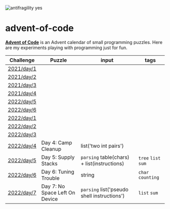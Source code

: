 ![antifragility yes](https://img.shields.io/badge/antifragile-yes-blue)

# advent-of-code
**[Advent of Code](https://adventofcode.com/)** is an Advent calendar of small programming puzzles.
Here are my experiments playing with programming just for fun.

| Challenge | Puzzle | input | tags |
| --- | --- | --- | -- |
|  [2021/day/1](https://adventofcode.com/2021/day/1) | | | |
|  [2021/day/2](https://adventofcode.com/2021/day/2) | | | |
|  [2021/day/3](https://adventofcode.com/2021/day/3) | | | |
|  [2021/day/4](https://adventofcode.com/2021/day/4) | | | |
|  [2022/day/5](https://adventofcode.com/2021/day/5) | | | |
|  [2022/day/6](https://adventofcode.com/2022/day/6) | | | | 
|  [2022/day/1](https://adventofcode.com/2022/day/1) | | | |
|  [2022/day/2](https://adventofcode.com/2022/day/2) | | | |
|  [2022/day/3](https://adventofcode.com/2022/day/3) | | | |
|  [2022/day/4](https://adventofcode.com/2022/day/4) | Day 4: Camp Cleanup | list('two int pairs') |    |
|  [2022/day/5](https://adventofcode.com/2022/day/5) | Day 5: Supply Stacks  | `parsing` table(chars) + list(instructions) | `tree` `list` `sum` |
|  [2022/day/6](https://adventofcode.com/2022/day/6) | Day 6: Tuning Trouble | string | `char` `counting`  |
|  [2022/day/7](https://adventofcode.com/2022/day/7) | Day 7: No Space Left On Device |  `parsing` list('pseudo shell instructions')  | `list` `sum`  |
